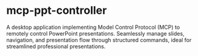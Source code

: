 # mcp-ppt-controller
A desktop application implementing Model Control Protocol (MCP) to remotely control PowerPoint presentations. Seamlessly manage slides, navigation, and presentation flow through structured commands, ideal for streamlined professional presentations.

